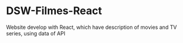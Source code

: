 # DSW-Filmes-React
Website develop with React, which have description of movies and TV series, using data of API  

